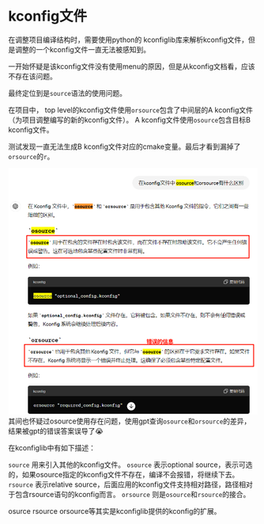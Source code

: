 
# kconfig文件

在调整项目编译结构时，需要使用python的 kconfiglib库来解析kconfig文件，但是调整的一个kconfig文件一直无法被感知到。

一开始怀疑是该kconfig文件没有使用menu的原因，但是从kconfig文档看，应该不存在该问题。

最终定位到是`source`语法的使用问题。

在项目中， top level的kconfig文件使用`orsource`包含了中间层的A kconfig文件（为项目调整编写的新的kconfig文件）。 A kconfig文件使用`osource`包含目标B kconfig文件。

测试发现一直无法生成B kconfig文件对应的cmake变量。最后才看到漏掉了`orsource`的`r`。


![](https://raw.githubusercontent.com/tueo/cloudimg/main/img/20240522202629.png)
其间也怀疑过osource使用存在问题，使用gpt查询`osource`和`orsource`的差异，结果被gpt的错误答案误导了😭


在kconfiglib中有如下描述：

`source` 用来引入其他的kconfig文件。
`osource` 表示optional source，表示可选的，如果osource指定的kconfig文件不存在，编译不会报错，将继续下去。
`rsource` 表示relative source，后面应用的kconfig文件支持相对路径，路径相对于包含rsource语句的kconfig而言。
`orsource` 则是`osource`和`rsource`的接合。

osurce rsource orsource等其实是kconfiglib提供的kconfig的扩展。
